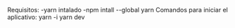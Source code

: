 Requisitos: 
-yarn intalado
	-npm intall --global yarn 
Comandos para iniciar el aplicativo: 
yarn -i
yarn dev
